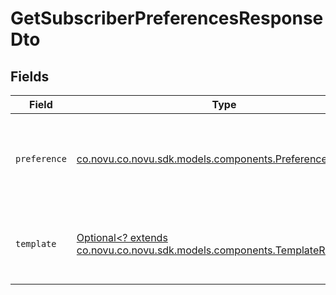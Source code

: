# GetSubscriberPreferencesResponseDto


## Fields

| Field                                                                                                                     | Type                                                                                                                      | Required                                                                                                                  | Description                                                                                                               |
| ------------------------------------------------------------------------------------------------------------------------- | ------------------------------------------------------------------------------------------------------------------------- | ------------------------------------------------------------------------------------------------------------------------- | ------------------------------------------------------------------------------------------------------------------------- |
| `preference`                                                                                                              | [co.novu.co.novu.sdk.models.components.Preference](../../models/components/Preference.md)                                 | :heavy_check_mark:                                                                                                        | The preferences of the subscriber regarding the related workflow                                                          |
| `template`                                                                                                                | [Optional<? extends co.novu.co.novu.sdk.models.components.TemplateResponse>](../../models/components/TemplateResponse.md) | :heavy_minus_sign:                                                                                                        | The workflow information and if it is critical or not                                                                     |